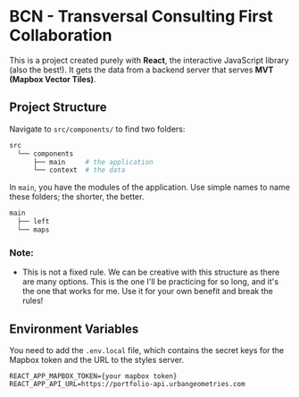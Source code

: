 # BCN - Transversal Consulting First Collaboration

This is a project created purely with **React**, the interactive JavaScript library (also the best!). It gets the data from a backend server that serves **MVT (Mapbox Vector Tiles)**.

## Project Structure

Navigate to `src/components/` to find two folders:

```bash
src
  └── components
      ├── main     # the application
      └── context  # the data
```

In `main`, you have the modules of the application. Use simple names to name these folders; the shorter, the better.

```bash
main
  ├── left
  └── maps
```

### Note:
- This is not a fixed rule. We can be creative with this structure as there are many options. This is the one I'll be practicing for so long, and it's the one that works for me. Use it for your own benefit and break the rules!

## Environment Variables

You need to add the `.env.local` file, which contains the secret keys for the Mapbox token and the URL to the styles server.

```env
REACT_APP_MAPBOX_TOKEN={your mapbox token}
REACT_APP_API_URL=https://portfolio-api.urbangeometries.com
```